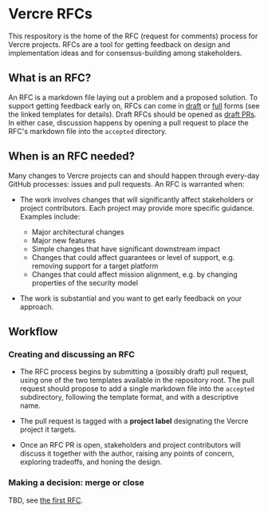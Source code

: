 # Vercre RFCs

This respository is the home of the RFC (request for comments) process for Vercre 
projects. RFCs are a tool for getting feedback on design and implementation ideas
and for consensus-building among stakeholders.

## What is an RFC?

An RFC is a markdown file laying out a problem and a proposed solution. To support
getting feedback early on, RFCs can come in [draft](template-draft.md) or 
[full](template-full.md) forms (see the linked templates for details). Draft RFCs 
should be opened as [draft PRs](https://help.github.com/en/github/collaborating-with-issues-and-pull-requests/about-pull-requests#draft-pull-requests).
In either case, discussion happens by opening a pull request to place the RFC's 
markdown file into the `accepted` directory.

## When is an RFC needed?

Many changes to Vercre projects can and should happen through every-day GitHub
processes: issues and pull requests. An RFC is warranted when:

* The work involves changes that will significantly affect stakeholders or project
  contributors. Each project may provide more specific guidance. Examples include:
    * Major architectural changes
    * Major new features
    * Simple changes that have significant downstream impact
    * Changes that could affect guarantees or level of support, e.g. removing support
      for a target platform
    * Changes that could affect mission alignment, e.g. by changing properties of the
      security model

* The work is substantial and you want to get early feedback on your approach.

## Workflow

### Creating and discussing an RFC

* The RFC process begins by submitting a (possibly draft) pull request, using one of the
  two templates available in the repository root. The pull request should propose to add
  a single markdown file into the `accepted` subdirectory, following the template 
  format, and with a descriptive name.

* The pull request is tagged with a **project label** designating the Vercre project it
  targets.

* Once an RFC PR is open, stakeholders and project contributors will discuss it together 
  with the author, raising any points of concern, exploring tradeoffs, and honing the 
  design.

### Making a decision: merge or close

TBD, see [the first RFC](https://github.com/vercre/rfcs/pull/1).